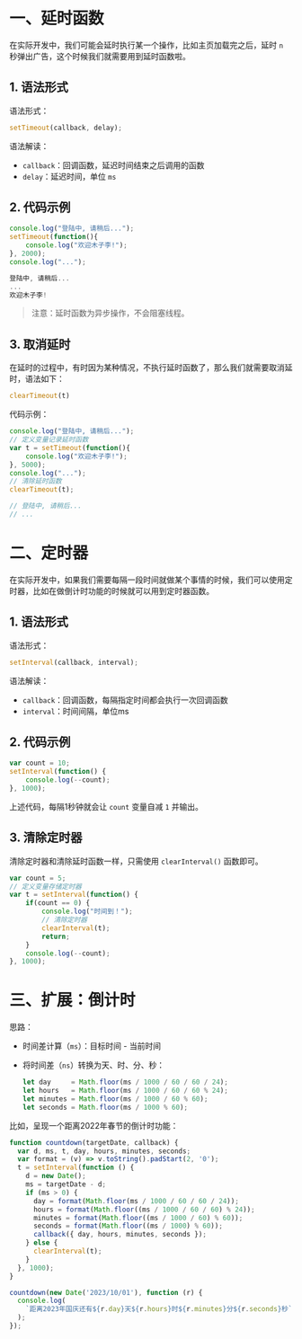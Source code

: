 # 一、延时函数

在实际开发中，我们可能会延时执行某一个操作，比如主页加载完之后，延时 `n` 秒弹出广告，这个时候我们就需要用到延时函数啦。

## 1. 语法形式

语法形式：

```js
setTimeout(callback, delay);
```

语法解读：

- `callback`：回调函数，延迟时间结束之后调用的函数
- `delay`：延迟时间，单位 `ms`

## 2. 代码示例

```js
console.log("登陆中, 请稍后...");
setTimeout(function(){
    console.log("欢迎木子李!");
}, 2000);
console.log("...");

登陆中, 请稍后...
...
欢迎木子李!
```

> 注意：延时函数为异步操作，不会阻塞线程。

## 3. 取消延时

在延时的过程中，有时因为某种情况，不执行延时函数了，那么我们就需要取消延时，语法如下：

```javascript
clearTimeout(t)
```

代码示例：

```javascript
console.log("登陆中, 请稍后...");
// 定义变量记录延时函数
var t = setTimeout(function(){
    console.log("欢迎木子李!");
}, 5000);
console.log("...");
// 清除延时函数
clearTimeout(t);

// 登陆中, 请稍后...
// ...
```

# 二、定时器 

在实际开发中，如果我们需要每隔一段时间就做某个事情的时候，我们可以使用定时器，比如在做倒计时功能的时候就可以用到定时器函数。

## 1. 语法形式

语法形式：

```javascript
setInterval(callback, interval);
```

语法解读：

- `callback`：回调函数，每隔指定时间都会执行一次回调函数
- `interval`：时间间隔，单位ms

## 2. 代码示例

```js
var count = 10;
setInterval(function() {
    console.log(--count);
}, 1000);
```

上述代码，每隔1秒钟就会让 `count` 变量自减 `1` 并输出。

## 3. 清除定时器

清除定时器和清除延时函数一样，只需使用 `clearInterval()` 函数即可。

```js
var count = 5;
// 定义变量存储定时器
var t = setInterval(function() {
    if(count == 0) {
        console.log("时间到！");
        // 清除定时器
        clearInterval(t);
        return;
    }
    console.log(--count);
}, 1000);
```

# 三、扩展：倒计时

思路：

- 时间差计算（`ms`）：目标时间 - 当前时间 

- 将时间差（`ns`）转换为天、时、分、秒：

  ```js
  let day     = Math.floor(ms / 1000 / 60 / 60 / 24);
  let hours   = Math.floor(ms / 1000 / 60 / 60 % 24);
  let minutes = Math.floor(ms / 1000 / 60 % 60);
  let seconds = Math.floor(ms / 1000 % 60);
  ```

比如，呈现一个距离2022年春节的倒计时功能：

```javascript
function countdown(targetDate, callback) {
  var d, ms, t, day, hours, minutes, seconds;
  var format = (v) => v.toString().padStart(2, '0');
  t = setInterval(function () {
    d = new Date();
    ms = targetDate - d;
    if (ms > 0) {
      day = format(Math.floor(ms / 1000 / 60 / 60 / 24));
      hours = format(Math.floor((ms / 1000 / 60 / 60) % 24));
      minutes = format(Math.floor((ms / 1000 / 60) % 60));
      seconds = format(Math.floor((ms / 1000) % 60));
      callback({ day, hours, minutes, seconds });
    } else {
      clearInterval(t);
    }
  }, 1000);
}

countdown(new Date('2023/10/01'), function (r) {
  console.log(
    `距离2023年国庆还有${r.day}天${r.hours}时${r.minutes}分${r.seconds}秒`
  );
});
```

